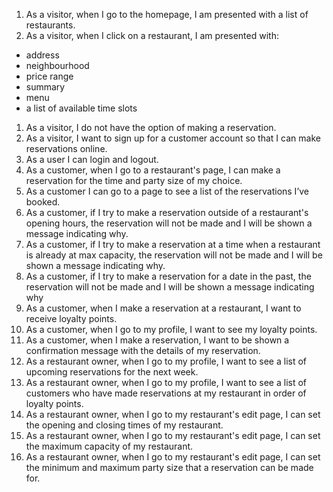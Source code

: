 1. As a visitor, when I go to the homepage, I am presented with a list of restaurants.
1. As a visitor, when I click on a restaurant, I am presented with:
  - address
  - neighbourhood
  - price range
  - summary
  - menu
  - a list of available time slots
1. As a visitor, I do not have the option of making a reservation.
1. As a visitor, I want to sign up for a customer account so that I can make reservations online.
1. As a user I can login and logout.
1. As a customer, when I go to a restaurant's page, I can make a reservation for the time and party size of my choice.
1. As a customer I can go to a page to see a list of the reservations I’ve booked.
1. As a customer, if I try to make a reservation outside of a restaurant's opening hours, the reservation will not be made and I will be shown a message indicating why.
1. As a customer, if I try to make a reservation at a time when a restaurant is already at max capacity, the reservation will not be made and I will be shown a message indicating why.
1. As a customer, if I try to make a reservation for a date in the past, the reservation will not be made and I will be shown a message indicating why
1. As a customer, when I make a reservation at a restaurant, I want to receive loyalty points.
1. As a customer, when I go to my profile, I want to see my loyalty points.
1. As a customer, when I make a reservation, I want to be shown a confirmation message with the details of my reservation.
1. As a restaurant owner, when I go to my profile, I want to see a list of upcoming reservations for the next week.
1. As a restaurant owner, when I go to my profile, I want to see a list of customers who have made reservations at my restaurant in order of loyalty points.
1. As a restaurant owner, when I go to my restaurant's edit page, I can set the opening and closing times of my restaurant.
1. As a restaurant owner, when I go to my restaurant's edit page, I can set the maximum capacity of my restaurant.
1. As a restaurant owner, when I go to my restaurant's edit page, I can set the minimum and maximum party size that a reservation can be made for.

